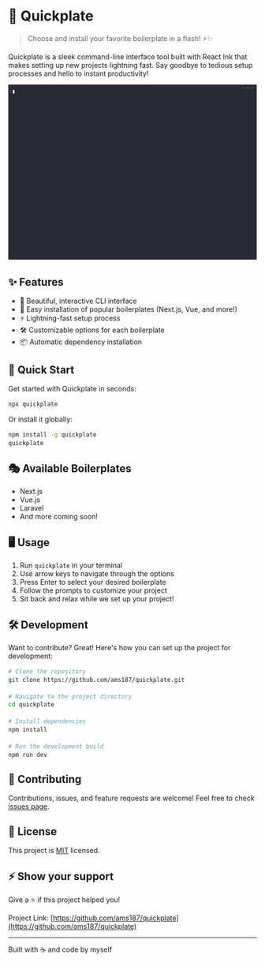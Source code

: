 # 🚀 Quickplate
<!--
[![npm version](https://img.shields.io/npm/v/quickplate.svg)](https://www.npmjs.com/package/quickplate)
[![License: MIT](https://img.shields.io/badge/License-MIT-yellow.svg)](https://opensource.org/licenses/MIT)
[![PRs Welcome](https://img.shields.io/badge/PRs-welcome-brightgreen.svg?style=flat-square)](http://makeapullrequest.com)
-->

> Choose and install your favorite boilerplate in a flash! ⚡️✨

Quickplate is a sleek command-line interface tool built with React Ink that makes setting up new projects lightning fast. Say goodbye to tedious setup processes and hello to instant productivity!

![](./assets/demo-quickplate.gif)

## ✨ Features

- 🎨 Beautiful, interactive CLI interface
- 🔧 Easy installation of popular boilerplates (Next.js, Vue, and more!)
- ⚡ Lightning-fast setup process
- 🛠 Customizable options for each boilerplate
- 📦 Automatic dependency installation

## 🚀 Quick Start

Get started with Quickplate in seconds:

```bash
npx quickplate
```

Or install it globally:

```bash
npm install -g quickplate
quickplate
```

## 🎭 Available Boilerplates

- Next.js
- Vue.js
- Laravel
- And more coming soon!

## 🖥 Usage

1. Run `quickplate` in your terminal
2. Use arrow keys to navigate through the options
3. Press Enter to select your desired boilerplate
4. Follow the prompts to customize your project
5. Sit back and relax while we set up your project!

## 🛠 Development

Want to contribute? Great! Here's how you can set up the project for development:

```bash
# Clone the repository
git clone https://github.com/ams187/quickplate.git

# Navigate to the project directory
cd quickplate

# Install dependencies
npm install

# Run the development build
npm run dev
```

## 🤝 Contributing

Contributions, issues, and feature requests are welcome! Feel free to check [issues page](https://github.com/ams187/quickplate/issues).

## 📜 License

This project is [MIT](https://opensource.org/licenses/MIT) licensed.

## ⚡️ Show your support

Give a ⭐️ if this project helped you!

Project Link: [https://github.com/ams187/quickplate](https://github.com/ams187/quickplate)

---

Built with ☕ and code by myself
